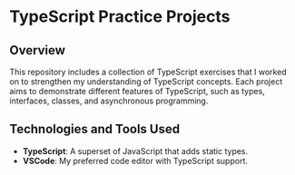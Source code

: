 # TypeScript Practice Projects

## Overview

This repository includes a collection of TypeScript exercises that I worked on to strengthen my understanding of TypeScript concepts. Each project aims to demonstrate different features of TypeScript, such as types, interfaces, classes, and asynchronous programming.

## Technologies and Tools Used

- **TypeScript**: A superset of JavaScript that adds static types.
- **VSCode**: My preferred code editor with TypeScript support.

